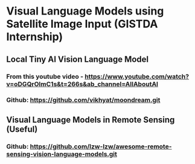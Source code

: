 # Visual Language Models using Satellite Image Input (GISTDA Internship)

##  Local Tiny AI Vision Language Model

### From this youtube video - https://www.youtube.com/watch?v=oDGQrOlmC1s&t=266s&ab_channel=AllAboutAI
### Github: https://github.com/vikhyat/moondream.git

## Visual Language Models in Remote Sensing (Useful)

### Github: https://github.com/lzw-lzw/awesome-remote-sensing-vision-language-models.git
